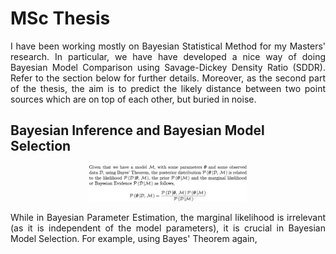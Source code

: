 <h1>MSc Thesis</h1>

<section>
	<p align="justify">I have been working mostly on Bayesian Statistical Method for my Masters' research. In particular, we have have developed a nice way of doing Bayesian Model Comparison using Savage-Dickey Density Ratio (SDDR). Refer to the section below for further details. Moreover, as the second part of the thesis, the aim is to predict the likely distance between two point sources which are on top of each other, but buried in noise.</a></p>

## Bayesian Inference and Bayesian Model Selection

<p align="center"><img src="Figures/Figure_1.png" alt="bayes_inf" width="50%" height="50%"></p>

<p align="justify"> While in Bayesian Parameter Estimation, the marginal likelihood is irrelevant (as it is independent of the model parameters), it is crucial in Bayesian Model Selection. For example, using Bayes' Theorem again, <a></p>


<!--
This is a comment

* * * *

## Link to File and Webpage

Link to another file in GitHub itself: [myFileName](Thesis/simple_ref.md)

Link to arXiv for example: [arXiv](http://arxiv.org/)

* * * *

## Font Format

_This creates italic text_

__Whereas this creates bold texts__

* * * *
-->






